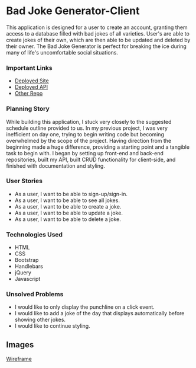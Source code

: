 
# Bad Joke Generator-Client

This application is designed for a user to create an account, granting them access to a database filled with bad jokes of all varieties. User's are able to create jokes of their own, which are then able to be updated and deleted by their owner. The Bad Joke Generator is perfect for breaking the ice during many of life's uncomfortable social situations.

### Important Links

* [Deployed Site](https://gr3gburk3.github.io/Bad-Joke-client/)
* [Deployed API](https://rocky-spire-56088.herokuapp.com/jokes)
* [Other Repo](https://github.com/gr3gburk3/Bad-Joke-API)

### Planning Story

While building this application, I stuck very closely to the suggested schedule outline provided to us. In my previous project, I was very inefficient on day one, trying to begin writing code but becoming overwhelmed by the scope of the project. Having direction from the beginning made a huge difference, providing a starting point and a tangible task to begin with. I began by setting up front-end and back-end repositories, built my API, built CRUD functionality for client-side, and finished with documentation and styling.

### User Stories

* As a user, I want to be able to sign-up/sign-in.
* As a user, I want to be able to see all jokes.
* As a user, I want to be able to create a joke.
* As a user, I want to be able to update a joke.
* As a user, I want to be able to delete a joke.

### Technologies Used

* HTML
* CSS
* Bootstrap
* Handlebars
* jQuery
* Javascript

### Unsolved Problems

* I would like to only display the punchline on a click event.
* I would like to add a joke of the day that displays automatically before showing other jokes.
* I would like to continue styling.

## Images

[Wireframe](https://imgur.com/gTFHjU1)


